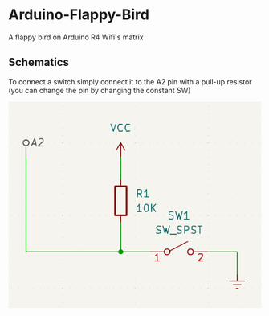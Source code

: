 # Arduino-Flappy-Bird
A flappy bird on Arduino R4 Wifi's matrix

## Schematics
To connect a switch simply connect it to the A2 pin with a pull-up resistor (you can change the pin by changing the constant SW)

<img src="https://github.com/hugo-sna/Arduino-Flappy-Bird/blob/1a4ca409733aad3591a3e61824aea43d60ee3bfd/diagram.PNG" alt="Pull-up resistor"/>
